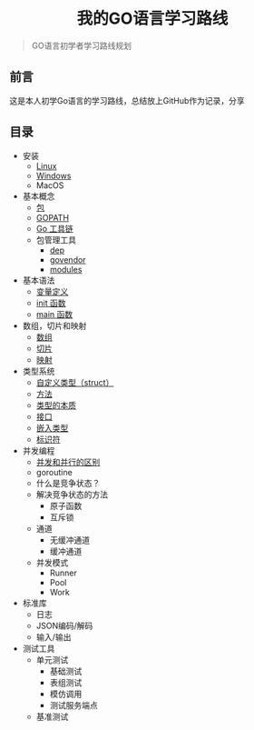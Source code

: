 <h1 align="center">我的GO语言学习路线</h1>

> GO语言初学者学习路线规划

## 前言

这是本人初学Go语言的学习路线，总结放上GitHub作为记录，分享

## 目录

- 安装
    + [Linux](install/linux.md)
    + [Windows](install/windows.md)
    + MacOS
- 基本概念
    + [包](basic-conception/package.md)
    + [GOPATH](basic-conception/gopath.md)
    + [Go 工具链](basic-conception/gotools.md)
    + 包管理工具
        - [dep](basic-conception/dep.md)
        - [govendor](basic-conception/govendor.md)
        - [modules](basic-conception/gomodules.md)
- 基本语法
    + [变量定义](grammar/define.go)
    + [init 函数](grammar/init.go)
    + [main 函数](grammar/main.md)
- 数组，切片和映射
    + [数组](array,slice,map/array.go)
    + [切片](array,slice,map/slice.go)
    + [映射](array,slice,map/map.go)
- 类型系统
    + [自定义类型（struct）](typesystem/struct.go)
    + [方法](typesystem/method.go)
    + [类型的本质](typesystem/type.md)
    + [接口](typesystem/interface.go)
    + [嵌入类型](typesystem/typeembedding.go)
    + [标识符](typesystem/identifier.md)
- 并发编程
    + [并发和并行的区别](concurrent/concurrence,parallelism.md)
    + goroutine
    + 什么是竞争状态？
    + 解决竞争状态的方法
        - 原子函数
        - 互斥锁
    + 通道
        - 无缓冲通道
        - 缓冲通道
    + 并发模式
        - Runner
        - Pool
        - Work
- 标准库
    + 日志
    + JSON编码/解码
    + 输入/输出
- 测试工具
    + 单元测试
        - 基础测试
        - 表组测试
        - 模仿调用
        - 测试服务端点
    + 基准测试
